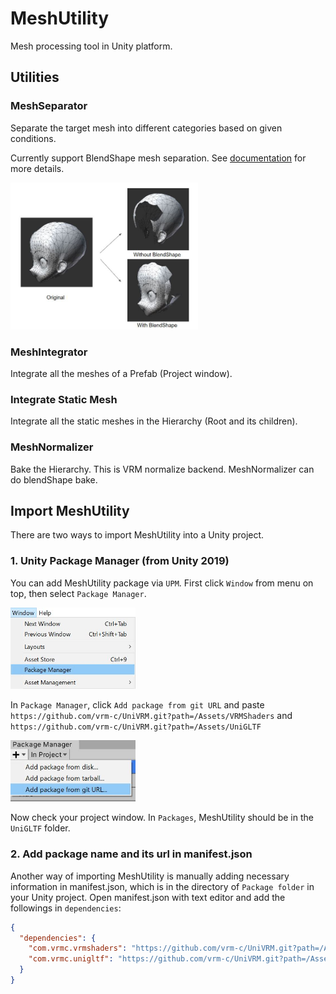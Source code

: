 # MeshUtility

Mesh processing tool in Unity platform.

## Utilities

### MeshSeparator

Separate the target mesh into different categories based on given conditions.

Currently support BlendShape mesh separation. See [documentation](Documentation/notes/MeshSeparator.md) for more details.

<img src="Documentation/images/blendshape_separator.jpg" width="300">

### MeshIntegrator

Integrate all the meshes of a Prefab (Project window).

### Integrate Static Mesh

Integrate all the static meshes in the Hierarchy (Root and its children).

### MeshNormalizer

Bake the Hierarchy. This is VRM normalize backend.
MeshNormalizer can do blendShape bake.

## Import MeshUtility

There are two ways to import MeshUtility into a Unity project.

### 1. Unity Package Manager (from Unity 2019)

You can add MeshUtility package via `UPM`. First click `Window` from menu on top, then select `Package Manager`.

<img src="Documentation/images/installation_1.jpg" width="200">

In `Package Manager`, click `Add package from git URL` and paste `https://github.com/vrm-c/UniVRM.git?path=/Assets/VRMShaders` and `https://github.com/vrm-c/UniVRM.git?path=/Assets/UniGLTF`

<img src="Documentation/images/installation_2.jpg" width="200">

Now check your project window. In `Packages`, MeshUtility should be in the `UniGLTF` folder.

### 2. Add package name and its url in manifest.json

Another way of importing MeshUtility is manually adding necessary information in manifest.json, which is in the directory of `Package folder` in your Unity project. Open manifest.json with text editor and add the followings in `dependencies`:

```json
{
  "dependencies": {
    "com.vrmc.vrmshaders": "https://github.com/vrm-c/UniVRM.git?path=/Assets/VRMShaders",
    "com.vrmc.unigltf": "https://github.com/vrm-c/UniVRM.git?path=/Assets/UniGLTF",
  }
}
```
